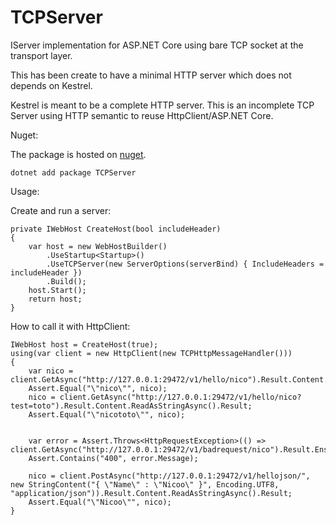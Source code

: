 # TCPServer
IServer implementation for ASP.NET Core using bare TCP socket at the transport layer.

This has been create to have a minimal HTTP server which does not depends on Kestrel.

Kestrel is meant to be a complete HTTP server. This is an incomplete TCP Server using HTTP semantic to reuse HttpClient/ASP.NET Core.

Nuget:

The package is hosted on [nuget](https://www.nuget.org/packages/TCPServer).
```
dotnet add package TCPServer
```

Usage:

Create and run a server:
```
private IWebHost CreateHost(bool includeHeader)
{
	var host = new WebHostBuilder()
		.UseStartup<Startup>()
		.UseTCPServer(new ServerOptions(serverBind) { IncludeHeaders = includeHeader })
		.Build();
	host.Start();
	return host;
}
```

How to call it with HttpClient:

```
IWebHost host = CreateHost(true);
using(var client = new HttpClient(new TCPHttpMessageHandler()))
{
	var nico = client.GetAsync("http://127.0.0.1:29472/v1/hello/nico").Result.Content.ReadAsStringAsync().Result;
	Assert.Equal("\"nico\"", nico);
	nico = client.GetAsync("http://127.0.0.1:29472/v1/hello/nico?test=toto").Result.Content.ReadAsStringAsync().Result;
	Assert.Equal("\"nicototo\"", nico);


	var error = Assert.Throws<HttpRequestException>(() => client.GetAsync("http://127.0.0.1:29472/v1/badrequest/nico").Result.EnsureSuccessStatusCode());
	Assert.Contains("400", error.Message);

	nico = client.PostAsync("http://127.0.0.1:29472/v1/hellojson/", new StringContent("{ \"Name\" : \"Nicoo\" }", Encoding.UTF8, "application/json")).Result.Content.ReadAsStringAsync().Result;
	Assert.Equal("\"Nicoo\"", nico);
}
```